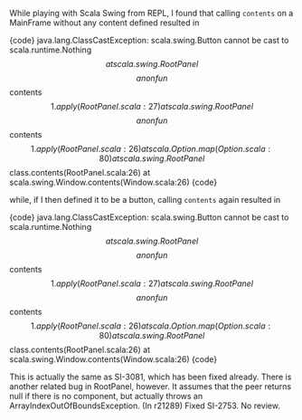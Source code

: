 While playing with Scala Swing from REPL, I found that calling `contents` on a MainFrame without any content defined resulted in

{code}
java.lang.ClassCastException: scala.swing.Button cannot be cast to scala.runtime.Nothing$$
        at scala.swing.RootPanel$$$$anonfun$$contents$$1.apply(RootPanel.scala:27)
        at scala.swing.RootPanel$$$$anonfun$$contents$$1.apply(RootPanel.scala:26)
        at scala.Option.map(Option.scala:80)
        at scala.swing.RootPanel$$class.contents(RootPanel.scala:26)
        at scala.swing.Window.contents(Window.scala:26)
{code}

while, if I then defined it to be a button, calling `contents` again resulted in

{code}
java.lang.ClassCastException: scala.swing.Button cannot be cast to scala.runtime.Nothing$$
        at scala.swing.RootPanel$$$$anonfun$$contents$$1.apply(RootPanel.scala:27)
        at scala.swing.RootPanel$$$$anonfun$$contents$$1.apply(RootPanel.scala:26)
        at scala.Option.map(Option.scala:80)
        at scala.swing.RootPanel$$class.contents(RootPanel.scala:26)
        at scala.swing.Window.contents(Window.scala:26)
{code}

This is actually the same as SI-3081, which has been fixed already. There is another related bug in RootPanel, however. It assumes that the peer returns null if there is no component, but actually throws an ArrayIndexOutOfBoundsException.
(In r21289) Fixed SI-2753. No review.
